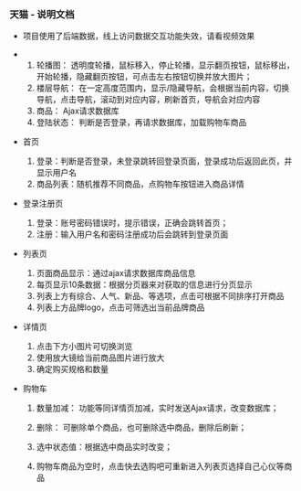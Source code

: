 ### 天猫 - 说明文档

+ 项目使用了后端数据，线上访问数据交互功能失效，请看视频效果

+ 1. 轮播图： 透明度轮播，鼠标移入，停止轮播，显示翻页按钮，鼠标移出，开始轮播，隐藏翻页按钮，可点击左右按钮切换并放大图片；
    2. 楼层导航： 在一定高度范围内，显示/隐藏导航，会根据当前内容，切换导航，点击导航，滚动到对应内容，刷新首页，导航会对应内容
    3. 商品： Ajax请求数据库
    4. 登陆状态： 判断是否登录，再请求数据库，加载购物车商品

+ 首页

  1. 登录：判断是否登录，未登录跳转回登录页面，登录成功后返回此页，并显示用户名
  2. 商品列表：随机推荐不同商品，点购物车按钮进入商品详情

+ 登录注册页

  1. 登录：账号密码错误时，提示错误，正确会跳转首页；
  2. 注册：输入用户名和密码注册成功后会跳转到登录页面

+ 列表页

  1. 页面商品显示：通过ajax请求数据库商品信息
  2. 每页显示10条数据：根据分页器来对获取的信息进行分页显示
  3. 列表上方有综合、人气、新品、等选项，点击可根据不同排序打开商品
  4. 列表上方品牌logo，点击可筛选出当前品牌商品

+ 详情页

  1. 点击下方小图片可切换浏览
  2. 使用放大镜给当前商品图片进行放大
  3. 确定购买规格和数量

+ 购物车

  1. 数量加减： 功能等同详情页加减，实时发送Ajax请求，改变数据库；

  2. 删除： 可删除单个商品，也可删除选中商品，删除后刷新；

  3. 选中状态值：根据选中商品实时改变；

  4. 购物车商品为空时，点击快去选购吧可重新进入列表页选择自己心仪等商品

     

      

  

